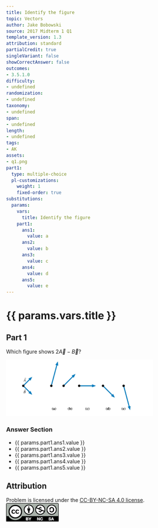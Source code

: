 ```yaml
---
title: Identify the figure
topic: Vectors
author: Jake Bobowski
source: 2017 Midterm 1 Q1
template_version: 1.3
attribution: standard
partialCredit: true
singleVariant: false
showCorrectAnswer: false
outcomes:
- 3.5.1.0
difficulty:
- undefined
randomization:
- undefined
taxonomy:
- undefined
span:
- undefined
length:
- undefined
tags:
- AK
assets:
- q1.png
part1:
  type: multiple-choice
  pl-customizations:
    weight: 1
    fixed-order: true
substitutions:
  params:
    vars:
      title: Identify the figure
    part1:
      ans1:
        value: a
      ans2:
        value: b
      ans3:
        value: c
      ans4:
        value: d
      ans5:
        value: e
---
```

# {{ params.vars.title }}

## Part 1

Which figure shows $2 \overrightarrow{A} - \overrightarrow{B}$?

<img src="q1.png" alt= "The initial figure shows two arrows, one pointing 45 degrees above the horizontal, and one pointing 45 degrees below the horizontal. Arrow A points 80 degrees above the horizontal, Arrow B points 45 degrees above the horizontal, Arrow C is horizontal, Arrow D points 45 degrees below the horizontal, Arrow e points 80 degrees below the horizontal." width = 400px>

### Answer Section

- {{ params.part1.ans1.value }}
- {{ params.part1.ans2.value }}
- {{ params.part1.ans3.value }}
- {{ params.part1.ans4.value }}
- {{ params.part1.ans5.value }}

## Attribution

Problem is licensed under the [CC-BY-NC-SA 4.0 license](https://creativecommons.org/licenses/by-nc-sa/4.0/).<br> ![The Creative Commons 4.0 license requiring attribution-BY, non-commercial-NC, and share-alike-SA license.](https://raw.githubusercontent.com/firasm/bits/master/by-nc-sa.png)